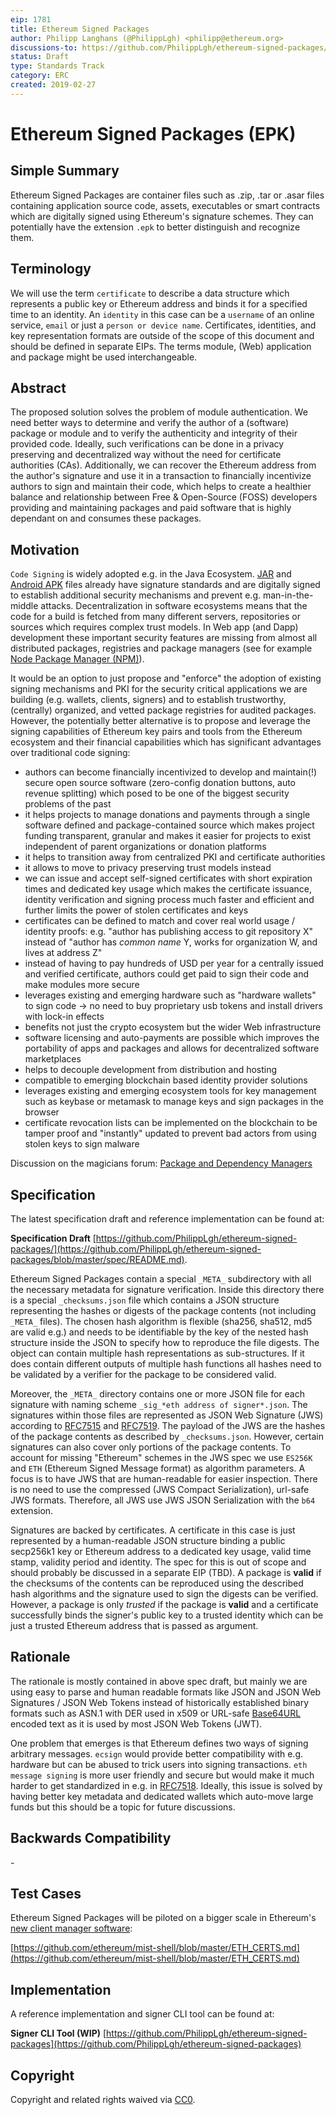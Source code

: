 ```yaml
---
eip: 1781
title: Ethereum Signed Packages
author: Philipp Langhans (@PhilippLgh) <philipp@ethereum.org>
discussions-to: https://github.com/PhilippLgh/ethereum-signed-packages/issues
status: Draft
type: Standards Track
category: ERC
created: 2019-02-27
---
```


<!--You can leave these HTML comments in your merged EIP and delete the visible duplicate text guides, they will not appear and may be helpful to refer to if you edit it again. This is the suggested template for new EIPs. Note that an EIP number will be assigned by an editor. When opening a pull request to submit your EIP, please use an abbreviated title in the filename, `eip-draft_title_abbrev.md`. The title should be 44 characters or less.-->

# Ethereum Signed Packages (EPK)

## Simple Summary
<!--"If you can't explain it simply, you don't understand it well enough." Provide a simplified and layman-accessible explanation of the EIP.-->
Ethereum Signed Packages are container files such as .zip, .tar or .asar files containing application source code, assets, executables or smart contracts which are digitally signed using Ethereum's signature schemes. 
They can potentially have the extension `.epk` to better distinguish and recognize them.

## Terminology
We will use the term `certificate` to describe a data structure which represents a public key or Ethereum address and binds it for a specified time to an identity. An `identity` in this case can be a `username` of an online service, `email` or just a `person or device name`. Certificates, identities, and key representation formats are outside of the scope of this document and should be defined in separate EIPs.
The terms module, (Web) application and package might be used interchangeable.

## Abstract
<!--A short (~200 word) description of the technical issue being addressed.-->
The proposed solution solves the problem of module authentication. We need better ways to determine and verify the author of a (software) package or module and to verify the authenticity and integrity of their provided code. 
Ideally, such verifications can be done in a privacy preserving and decentralized way without the need for certificate authorities (CAs). Additionally, we can recover the Ethereum address from the author's signature and use it in a transaction to financially incentivize authors to sign and maintain their code, which helps to create a healthier balance and relationship between Free & Open-Source (FOSS) developers providing and maintaining packages and paid software that is highly dependant on and consumes these packages.

## Motivation
<!--The motivation is critical for EIPs that want to change the Ethereum protocol. It should clearly explain why the existing protocol specification is inadequate to address the problem that the EIP solves. EIP submissions without sufficient motivation may be rejected outright.-->
`Code Signing` is widely adopted e.g. in the Java Ecosystem. [JAR](https://docs.oracle.com/javase/tutorial/deployment/jar/signing.html) and [Android APK](https://developer.android.com/studio/publish/app-signing) files already have signature standards and are digitally signed to establish additional security mechanisms and prevent e.g. man-in-the-middle attacks.
Decentralization in software ecosystems means that the code for a build is fetched from many different servers, repositories or sources which requires complex trust models.
In Web app (and Dapp) development these important security features are missing from almost all distributed packages, registries and package managers (see for example [Node Package Manager (NPM)](http://www.npmjs.com/)).

 It would be an option to just propose and "enforce" the adoption of existing signing mechanisms and PKI for the security critical applications we are building (e.g. wallets, clients, signers) and to establish trustworthy, (centrally) organized, and vetted package registries for audited packages. 
 However, the potentially better alternative is to propose and leverage the signing capabilities of Ethereum key pairs and tools from the Ethereum ecosystem and their financial capabilities which has significant advantages over traditional code signing:
 - authors can become financially incentivized to develop and maintain(!) secure open source software (zero-config donation buttons, auto revenue splitting) which posed to be one of the biggest security problems of the past
- it helps projects to manage donations and payments through a single software defined and package-contained source which makes project funding transparent, granular and makes it easier for projects to exist independent of parent organizations or donation platforms
- it helps to transition away from centralized PKI and certificate authorities
- it allows to move to privacy preserving trust models instead
- we can issue and accept self-signed certificates with short expiration times and dedicated key usage which makes the certificate issuance, identity verification and signing process much faster and efficient and further limits the power of stolen certificates and keys
- certificates can be defined to match and cover real world usage / identity proofs: e.g. "author has publishing access to git repository X" instead of "author has *common name* Y, works for organization W, and lives at address Z"
- instead of having to pay hundreds of USD per year for a centrally issued and verified certificate, authors could get paid to sign their code and make modules more secure
- leverages existing and emerging hardware such as "hardware wallets" to sign code -> no need to buy proprietary usb tokens and install drivers with lock-in effects
- benefits not just the crypto ecosystem but the wider Web infrastructure
- software licensing and auto-payments are possible which improves the portability of apps and packages and allows for decentralized software marketplaces 
- helps to decouple development from distribution and hosting
- compatible to emerging blockchain based identity provider solutions
- leverages existing and emerging ecosystem tools for key management such as keybase or metamask to manage keys and sign packages in the browser
- certificate revocation lists can be implemented on the blockchain to be tamper proof and "instantly" updated to prevent bad actors from using stolen keys to sign malware

Discussion on the magicians forum: [Package and Dependency Managers](https://ethereum-magicians.org/t/package-and-dependency-managers/2418)

## Specification
<!--The technical specification should describe the syntax and semantics of any new feature. The specification should be detailed enough to allow competing, interoperable implementations for any of the current Ethereum platforms (go-ethereum, parity, cpp-ethereum, ethereumj, ethereumjs, and [others](https://github.com/ethereum/wiki/wiki/Clients)).-->
The latest specification draft and reference implementation can be found at:

**Specification Draft**
[https://github.com/PhilippLgh/ethereum-signed-packages/](https://github.com/PhilippLgh/ethereum-signed-packages/blob/master/spec/README.md).

Ethereum Signed Packages contain a special `_META_` subdirectory with all the necessary metadata for signature verification. Inside this directory there is a special `_checksums.json` file which contains a JSON structure representing the hashes or digests of the package contents (not including `_META_` files). The chosen hash algorithm is flexible (sha256, sha512, md5 are valid e.g.) and needs to be identifiable by the key of the nested hash structure inside the JSON to specify how to reproduce the file digests. The object can contain multiple hash representations as sub-structures. If it does contain different outputs of multiple hash functions all hashes need to be validated by a verifier for the package to be considered valid. 

Moreover, the `_META_` directory contains one or more JSON file for each signature with naming scheme `_sig_*eth address of signer*.json`. The signatures within those files are represented as JSON Web Signature (JWS) according to [RFC7515](https://tools.ietf.org/html/rfc7515) and [RFC7519](https://tools.ietf.org/html/rfc7519). The payload of the JWS are the hashes of the package contents as described by `_checksums.json`. However, certain signatures can also cover only portions of the package contents. To account for missing "Ethereum" schemes in the JWS spec we use `ES256K` and `ETH` (Ethereum Signed Message format) as algorithm parameters. A focus is to have JWS that are human-readable for easier inspection. There is no need to use the compressed (JWS Compact Serialization), url-safe JWS formats. Therefore, all JWS use JWS JSON Serialization with the `b64` extension.

Signatures are backed by certificates. A certificate in this case is just represented by a human-readable JSON structure binding a public secp256k1 key or Ethereum address to a dedicated key usage, valid time stamp, validity period and identity. The spec for this is out of scope and should probably be discussed in a separate EIP (TBD).
A package is **valid** if the checksums of the contents can be reproduced using the described hash algorithms and the signature used to sign the digests can be verified. However, a package is only *trusted* if the package is **valid** and a certificate successfully binds the signer's public key to a trusted identity which can be just a trusted Ethereum address that is passed as argument.

## Rationale
<!--The rationale fleshes out the specification by describing what motivated the design and why particular design decisions were made. It should describe alternate designs that were considered and related work, e.g. how the feature is supported in other languages. The rationale may also provide evidence of consensus within the community, and should discuss important objections or concerns raised during discussion.-->
The rationale is mostly contained in above spec draft, but mainly we are using easy to parse and human readable formats like JSON and JSON Web Signatures / JSON Web Tokens instead of historically established binary formats such as ASN.1 with DER used in x509 or URL-safe [Base64URL](https://tools.ietf.org/html/rfc4648) encoded text as it is used by most JSON Web Tokens (JWT).

One problem that emerges is that Ethereum defines two ways of signing arbitrary messages. `ecsign` would provide better compatibility with e.g. hardware but can be abused to trick users into signing transactions. `eth message signing` is more user friendly and secure but would make it much harder to get standardized in e.g. in [RFC7518](https://tools.ietf.org/html/rfc7518). 
Ideally, this issue is solved by having better key metadata and dedicated wallets which auto-move large funds but this should be a topic for future discussions.

## Backwards Compatibility
<!--All EIPs that introduce backwards incompatibilities must include a section describing these incompatibilities and their severity. The EIP must explain how the author proposes to deal with these incompatibilities. EIP submissions without a sufficient backwards compatibility treatise may be rejected outright.-->
\-

## Test Cases
<!--Test cases for an implementation are mandatory for EIPs that are affecting consensus changes. Other EIPs can choose to include links to test cases if applicable.-->
Ethereum Signed Packages will be piloted on a bigger scale in Ethereum's [new client manager software](https://github.com/ethereum/grid):

[https://github.com/ethereum/mist-shell/blob/master/ETH_CERTS.md](https://github.com/ethereum/mist-shell/blob/master/ETH_CERTS.md)

## Implementation
<!--The implementations must be completed before any EIP is given status "Final", but it need not be completed before the EIP is accepted. While there is merit to the approach of reaching consensus on the specification and rationale before writing code, the principle of "rough consensus and running code" is still useful when it comes to resolving many discussions of API details.-->
A reference implementation and signer CLI tool can be found at:

**Signer CLI Tool (WIP)**
[https://github.com/PhilippLgh/ethereum-signed-packages](https://github.com/PhilippLgh/ethereum-signed-packages)

## Copyright
Copyright and related rights waived via [CC0](https://creativecommons.org/publicdomain/zero/1.0/).